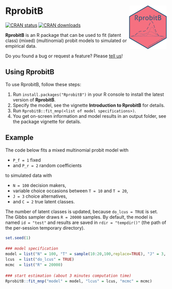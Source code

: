 # RprobitB <img src="man/figures/logo.png" align="right" height=136 />
[![CRAN status](https://www.r-pkg.org/badges/version-last-release/RprobitB)](https://www.r-pkg.org/badges/version-last-release/RprobitB)
[![CRAN downloads](https://cranlogs.r-pkg.org/badges/grand-total/RprobitB)](https://cranlogs.r-pkg.org/badges/grand-total/RprobitB)

**RprobitB** is an R package that can be used to fit (latent class) (mixed) (multinomial) probit models to simulated or empirical data. 

Do you found a bug or request a feature? Please [tell us](https://github.com/loelschlaeger/RprobitB/issues)!

## Using RprobitB

To use RprobitB, follow these steps:

1. Run `install.packages("RprobitB")` in your R console to install the latest version of **RprobitB**.
2. Specify the model, see the vignette **Introduction to RprobitB** for details.
3. Run `RprobitB::fit_mnp(<list of model specifications>)`.
4. You get on-screen information and model results in an output folder, see the package vignette for details.

## Example

The code below fits a mixed multinomial probit model with

- `P_f = 1` fixed  
- and `P_r = 2` random coefficients

to simulated data with

- `N = 100` decision makers,
- variable choice occasions between `T = 10` and `T = 20`,
- `J = 3` choice alternatives,
- and `C = 2` true latent classes.

The number of latent classes is updated, because `do_lcus = TRUE` is set. The Gibbs sampler draws `R = 20000` samples. By default, the model is named `id = "test"` and results are saved in `rdir = "tempdir()"` (the path of the per-session temporary directory). 


```r
set.seed(1)

### model specification
model = list("N" = 100, "T" = sample(10:20,100,replace=TRUE), "J" = 3, "P_f" = 1, "P_r" = 2, "C" = 2)
lcus  = list("do_lcus" = TRUE)
mcmc  = list("R" = 20000)

### start estimation (about 3 minutes computation time)
RprobitB::fit_mnp("model" = model, "lcus" = lcus, "mcmc" = mcmc)
```
